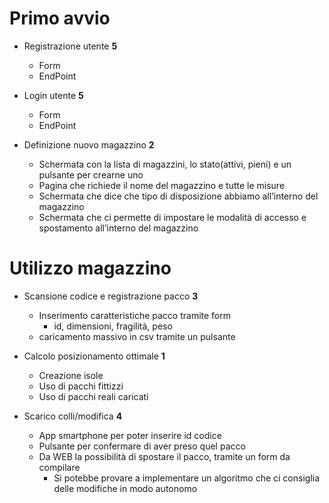 # Primo avvio

- Registrazione utente **5**
  - Form
  - EndPoint

- Login utente **5**
  - Form
  - EndPoint

- Definizione nuovo magazzino **2**
  - Schermata con la lista di magazzini, lo stato(attivi, pieni) e un pulsante per crearne uno
  - Pagina che richiede il nome del magazzino e tutte le misure
  - Schermata che dice che tipo di disposizione abbiamo all’interno del magazzino
  - Schermata che ci permette di impostare le modalità di accesso e spostamento all’interno del magazzino

# Utilizzo magazzino

- Scansione codice e registrazione pacco **3**
  - Inserimento caratteristiche pacco tramite form
    - id, dimensioni, fragilità, peso
  - caricamento massivo in csv tramite un pulsante

- Calcolo posizionamento ottimale **1**
  - Creazione isole
  - Uso di pacchi fittizzi
  - Uso di pacchi reali caricati

- Scarico colli/modifica **4**
  - App smartphone per poter inserire id codice
  - Pulsante per confermare di aver preso quel pacco
  - Da WEB la possibilità di spostare il pacco, tramite un form da compilare
    - Si potebbe provare a implementare un algoritmo che ci consiglia delle modifiche in modo autonomo
